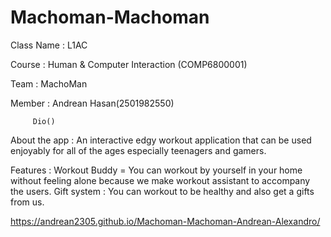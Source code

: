 # Machoman-Machoman
Class Name : L1AC

Course : Human & Computer Interaction (COMP6800001)

Team : MachoMan

Member : Andrean Hasan(2501982550)

         Dio()
         
About the app : An interactive edgy workout application that can be used enjoyably for all of the ages especially teenagers and gamers.

Features : Workout Buddy = You can workout by yourself in your home without feeling alone because we make workout assistant to accompany the users.
Gift system : You can workout to be healthy and also get a gifts from us.

https://andrean2305.github.io/Machoman-Machoman-Andrean-Alexandro/
